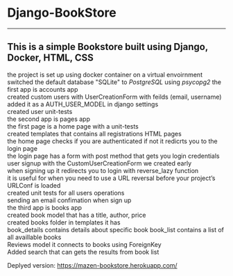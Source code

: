# Django-BookStore
-----------------
## This is a simple Bookstore built using Django, Docker, HTML, CSS

the project is set up using docker container on a virtual envoirnment  
switched the default database "SQLite" to *PostgreSQL* using *psycopg2*
the first app is accounts app  
created custom users with UserCreationForm with feilds (email, username)  
added it as a AUTH_USER_MODEL in django settings  
created user unit-tests  
the second app is pages app  
the first page is a home page with a unit-tests  
created templates that contains all registrations HTML pages  
the home page checks if you are authenticated if not it redicrts you to the login page  
the login page has a form with post method that gets you login credentials  
user signup with the CustomUserCreationForm we created early  
when signing up it redirects you to login with reverse_lazy function  
it is useful for when you need to use a URL reversal before your project’s URLConf is loaded  
created unit tests for all users operations  
sending an email confimation when sign up  
the third app is books app  
created book model that has a title, author, price  
created books folder in templates it has  
book_details contains details about specific book
book_list contains a list of all availlable books  
Reviews model it connects to books using ForeignKey  
Added search that can gets the results from book list  

Deplyed version: https://mazen-bookstore.herokuapp.com/
